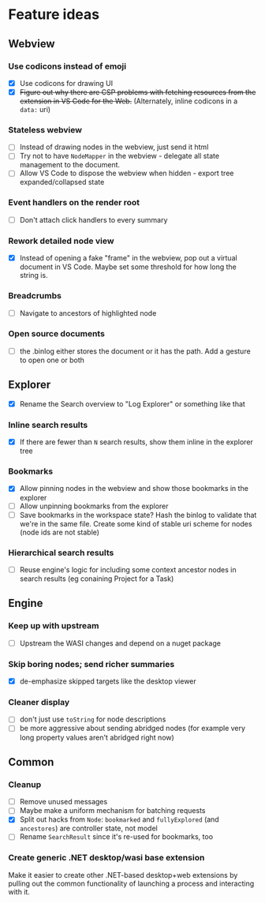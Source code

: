 # Feature ideas

## Webview

### Use codicons instead of emoji

- [x] Use codicons for drawing UI
- [x] ~~Figure out why there are CSP problems with fetching resources from the extension in VS Code for the Web.~~
   (Alternately, inline codicons in a `data:` uri)

### Stateless webview

- [ ] Instead of drawing nodes in the webview, just send it html
- [ ] Try not to have `NodeMapper` in the webview - delegate all state management to the document.
- [ ] Allow VS Code to dispose the webview when hidden - export tree expanded/collapsed state

### Event handlers on the render root

- [ ] Don't attach click handlers to every summary

### Rework detailed node view

- [x] Instead of opening a fake "frame" in the webview, pop out a virtual document in VS Code.
   Maybe set some threshold for how long the string is.

### Breadcrumbs

- [ ] Navigate to ancestors of highlighted node

### Open source documents

- [ ] the .binlog either stores the document or it has the path. Add a gesture to open one or both

## Explorer

- [x] Rename the Search overview to "Log Explorer" or something like that

### Inline search results

- [x] If there are fewer than `N` search results, show them inline in the explorer tree

### Bookmarks

- [x] Allow pinning nodes in the webview and show those bookmarks in the explorer
- [ ] Allow unpinning bookmarks from the explorer
- [ ] Save bookmarks in the workspace state? Hash the binlog to validate that we're in the same file.
   Create some kind of stable uri scheme for nodes (node ids are not stable)

### Hierarchical search results

- [ ] Reuse engine's logic for including some context ancestor nodes in search results (eg conaining Project for a Task)

## Engine

### Keep up with upstream

- [ ] Upstream the WASI changes and depend on a nuget package

### Skip boring nodes; send richer summaries

- [x] de-emphasize skipped targets like the desktop viewer

### Cleaner display

- [ ] don't just use `toString` for node descriptions
- [ ] be more aggressive about sending abridged nodes (for example very long property values aren't abridged right now)

## Common

### Cleanup

- [ ] Remove unused messages
- [ ] Maybe make a uniform mechanism for batching requests
- [x] Split out hacks from `Node`: `bookmarked` and `fullyExplored` (and `ancestores`) are controller state, not model
- [ ] Rename `SearchResult` since it's re-used for bookmarks, too

### Create generic .NET desktop/wasi base extension

Make it easier to create other .NET-based desktop+web extensions by pulling out the common functionality of launching
a process and interacting with it.

